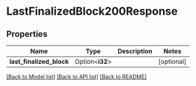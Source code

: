 # LastFinalizedBlock200Response

## Properties

Name | Type | Description | Notes
------------ | ------------- | ------------- | -------------
**last_finalized_block** | Option<**i32**> |  | [optional]

[[Back to Model list]](../README.md#documentation-for-models) [[Back to API list]](../README.md#documentation-for-api-endpoints) [[Back to README]](../README.md)


